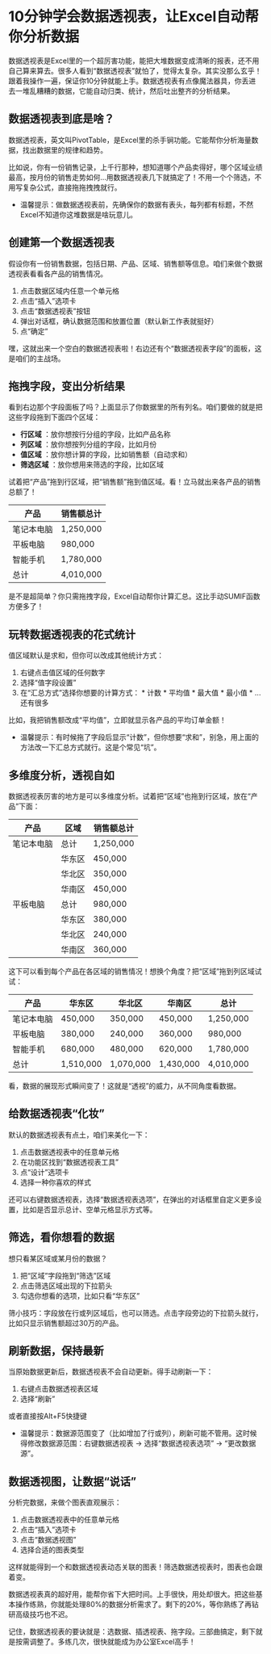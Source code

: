 # 10分钟学会数据透视表，让Excel自动帮你分析数据

数据透视表是Excel里的一个超厉害功能，能把大堆数据变成清晰的报表，还不用自己算来算去。很多人看到“数据透视表”就怕了，觉得太复杂。其实没那么玄乎！跟着我操作一遍，保证你10分钟就能上手。数据透视表有点像魔法器具，你丢进去一堆乱糟糟的数据，它能自动归类、统计，然后吐出整齐的分析结果。

## 数据透视表到底是啥？

数据透视表，英文叫PivotTable，是Excel里的杀手锏功能。它能帮你分析海量数据，找出数据里的规律和趋势。

比如说，你有一份销售记录，上千行那种，想知道哪个产品卖得好，哪个区域业绩最高，按月份的销售走势如何...用数据透视表几下就搞定了！不用一个个筛选，不用写复杂公式，直接拖拖拽拽就行。
    

* 温馨提示：做数据透视表前，先确保你的数据有表头，每列都有标题，不然Excel不知道你这堆数据是啥玩意儿。


    

## 创建第一个数据透视表

假设你有一份销售数据，包括日期、产品、区域、销售额等信息。咱们来做个数据透视表看看各产品的销售情况。

  1. 点击数据区域内任意一个单元格
  2. 点击“插入”选项卡
  3. 点击“数据透视表”按钮
  4. 弹出对话框，确认数据范围和放置位置（默认新工作表就挺好）
  5. 点“确定”

嘿，这就出来一个空白的数据透视表啦！右边还有个“数据透视表字段”的面板，这是咱们的主战场。

## 拖拽字段，变出分析结果

看到右边那个字段面板了吗？上面显示了你数据里的所有列名。咱们要做的就是把这些字段拖到下面四个区域：

  * **行区域** ：放你想按行分组的字段，比如产品名称
  * **列区域** ：放你想按列分组的字段，比如月份
  * **值区域** ：放你想计算的字段，比如销售额（自动求和）
  * **筛选区域** ：放你想用来筛选的字段，比如区域

试着把“产品”拖到行区域，把“销售额”拖到值区域。看！立马就出来各产品的销售总额了！


| 产品      | 销售额总计 |  
|-----------|------------|  
| 笔记本电脑 | 1,250,000  |  
| 平板电脑   | 980,000    |  
| 智能手机  | 1,780,000  |  
| 总计      | 4,010,000  |  
    

是不是超简单？你只需拖拽字段，Excel自动帮你计算汇总。这比手动SUMIF函数方便多了！

## 玩转数据透视表的花式统计

值区域默认是求和，但你可以改成其他统计方式：

  1. 右键点击值区域的任何数字
  2. 选择“值字段设置”
  3. 在“汇总方式”选择你想要的计算方式： 
    * 计数
    * 平均值
    * 最大值
    * 最小值
    * ...还有很多

比如，我把销售额改成“平均值”，立即就显示各产品的平均订单金额！
    
    
* 温馨提示：有时候拖了字段后显示“计数”，但你想要“求和”，别急，用上面的方法改一下汇总方式就行。这是个常见“坑”。
    

## 多维度分析，透视自如

数据透视表厉害的地方是可以多维度分析。试着把“区域”也拖到行区域，放在“产品”下面：


| 产品      | 区域    | 销售额总计 |  
|-----------|---------|------------|  
| 笔记本电脑 | 总计    | 1,250,000  |  
|           | 华东区  | 450,000    |  
|           | 华北区  | 350,000    |  
|           | 华南区  | 450,000    |  
| 平板电脑  | 总计    | 980,000    |  
|           | 华东区  | 380,000    |  
|           | 华北区  | 240,000    |  
|           | 华南区  | 360,000    |  

这下可以看到每个产品在各区域的销售情况！想换个角度？把“区域”拖到列区域试试：


| 产品      | 华东区   | 华北区   | 华南区   | 总计    |  
|-----------|---------|---------|---------|---------|  
| 笔记本电脑 | 450,000 | 350,000 | 450,000 | 1,250,000 |  
| 平板电脑   | 380,000 | 240,000 | 360,000 | 980,000   |  
| 智能手机   | 680,000 | 480,000 | 620,000 | 1,780,000 |  
| 总计      | 1,510,000 | 1,070,000 | 1,430,000 | 4,010,000 |  
    

看，数据的展现形式瞬间变了！这就是“透视”的威力，从不同角度看数据。

## 给数据透视表“化妆”

默认的数据透视表有点土，咱们来美化一下：

  1. 点击数据透视表中的任意单元格
  2. 在功能区找到“数据透视表工具”
  3. 点“设计”选项卡
  4. 选择一种你喜欢的样式

还可以右键数据透视表，选择“数据透视表选项”，在弹出的对话框里自定义更多设置，比如是否显示总计、空单元格显示方式等。

## 筛选，看你想看的数据

想只看某区域或某月份的数据？

  1. 把“区域”字段拖到“筛选”区域
  2. 点击筛选区域出现的下拉箭头
  3. 勾选你想看的选项，比如只看“华东区”

筛小技巧：字段放在行或列区域后，也可以筛选。点击字段旁边的下拉箭头就行，比如只显示销售额超过30万的产品。

## 刷新数据，保持最新

当原始数据更新后，数据透视表不会自动更新。得手动刷新一下：

  1. 右键点击数据透视表区域
  2. 选择“刷新”

或者直接按Alt+F5快捷键


* 温馨提示：数据源范围变了（比如增加了行或列），刷新可能不管用。这时候得修改数据源范围：右键数据透视表 -> 选择“数据透视表选项” -> “更改数据源”。
    

## 数据透视图，让数据“说话”

分析完数据，来做个图表直观展示：

  1. 点击数据透视表中的任意单元格
  2. 点击“插入”选项卡
  3. 点击“数据透视图”
  4. 选择合适的图表类型

这样就能得到一个和数据透视表动态关联的图表！筛选数据透视表时，图表也会跟着变。

数据透视表真的超好用，能帮你省下大把时间。上手很快，用处却很大。把这些基本操作练熟，你就能处理80%的数据分析需求了。剩下的20%，等你熟练了再钻研高级技巧也不迟。

记住，数据透视表的要诀就是：选数据、插透视表、拖字段。三部曲搞定，剩下就是按需调整了。多练几次，很快就能成为办公室Excel高手！‌